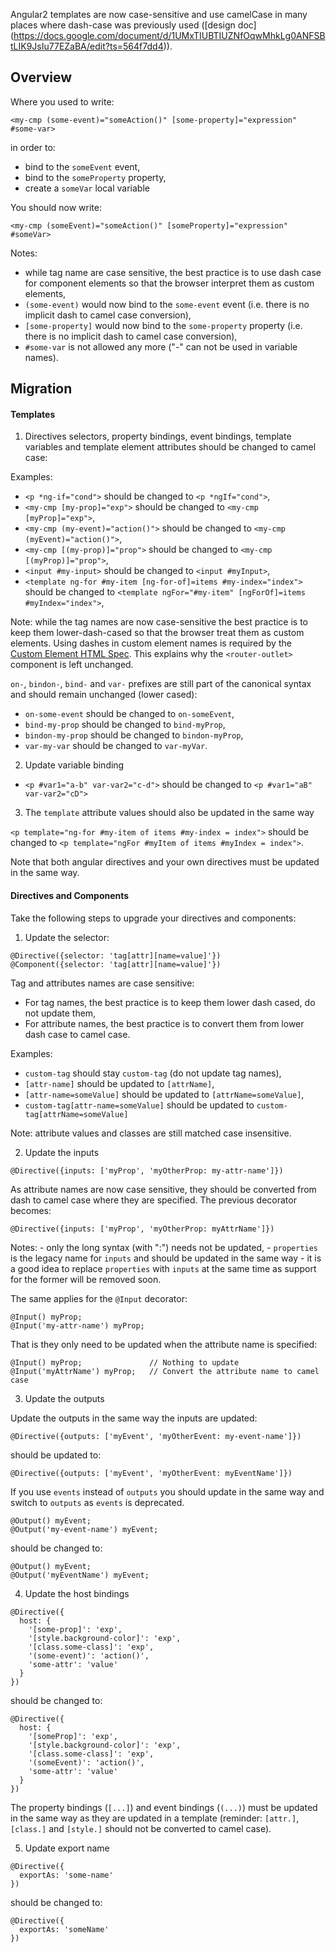 Angular2 templates are now case-sensitive and use camelCase in many places where dash-case was previously used ([design doc] (https://docs.google.com/document/d/1UMxTIUBTIUZNfOqwMhkLg0ANFSBtLIK9JsIu77EZaBA/edit?ts=564f7dd4)).

## Overview

Where you used to write:

```
<my-cmp (some-event)="someAction()" [some-property]="expression" #some-var>
```

in order to:
  - bind to the `someEvent` event,
  - bind to the `someProperty` property,
  - create a `someVar` local variable

You should now write:

```
<my-cmp (someEvent)="someAction()" [someProperty]="expression" #someVar>
```

Notes:
  - while tag name are case sensitive, the best practice is to use dash case for component elements so that the browser
    interpret them as custom elements,
  - `(some-event)` would now bind to the `some-event` event (i.e. there is no implicit dash to camel case conversion),
  - `[some-property]` would now bind to the `some-property` property (i.e. there is no implicit dash to camel case conversion),
  - `#some-var` is not allowed any more ("-" can not be used in variable names).

## Migration

#### Templates

1. Directives selectors, property bindings, event bindings, template variables and template element attributes should be changed to camel case: 

  Examples:
  - `<p *ng-if="cond">` should be changed to `<p *ngIf="cond">`,
  - `<my-cmp [my-prop]="exp">` should be changed to `<my-cmp [myProp]="exp">`,
  - `<my-cmp (my-event)="action()">` should be changed to `<my-cmp (myEvent)="action()">`,
  - `<my-cmp [(my-prop)]="prop">` should be changed to `<my-cmp [(myProp)]="prop">`,
  - `<input #my-input>` should be changed to `<input #myInput>`,
  - `<template ng-for #my-item [ng-for-of]=items #my-index="index">` should be changed to `<template ngFor="#my-item" [ngForOf]=items #myIndex="index">`,

  Note: while the tag names are now case-sensitive the best practice is to keep them lower-dash-cased so that the browser
  treat them as custom elements. Using dashes in custom element names is required by the [Custom Element HTML Spec](http://www.w3.org/TR/custom-elements/#concepts).
  This explains why the `<router-outlet>` component is left unchanged.

  `on-`, `bindon-`, `bind-` and `var-` prefixes are still part of the canonical syntax and should remain unchanged (lower cased):
  - `on-some-event` should be changed to `on-someEvent`,
  - `bind-my-prop` should be changed to `bind-myProp`,
  - `bindon-my-prop` should be changed to `bindon-myProp`,
  - `var-my-var` should be changed to `var-myVar`.

2. Update variable binding

  - `<p #var1="a-b" var-var2="c-d">` should be changed to `<p #var1="aB" var-var2="cD">`

3. The `template` attribute values should also be updated in the same way

  `<p template="ng-for #my-item of items #my-index = index">` should be changed to `<p template="ngFor #myItem of items #myIndex = index">`.

  Note that both angular directives and your own directives must be updated in the same way.

#### Directives and Components

Take the following steps to upgrade your directives and components:

1. Update the selector:
  ```
  @Directive({selector: 'tag[attr][name=value]'})
  @Component({selector: 'tag[attr][name=value]'})
  ```

  Tag and attributes names are case sensitive:
  - For tag names, the best practice is to keep them lower dash cased, do not update them,
  - For attribute names, the best practice is to convert them from lower dash case to camel case.

  Examples:
  - `custom-tag` should stay `custom-tag` (do not update tag names),
  - `[attr-name]` should be updated to `[attrName]`,
  - `[attr-name=someValue]` should be updated to `[attrName=someValue]`,
  - `custom-tag[attr-name=someValue]` should be updated to `custom-tag[attrName=someValue]`

  Note: attribute values and classes are still matched case insensitive.

2. Update the inputs
  ```
  @Directive({inputs: ['myProp', 'myOtherProp: my-attr-name']})
  ```

  As attribute names are now case sensitive, they should be converted from dash to camel case where they are specified.
  The previous decorator becomes:

  ```
  @Directive({inputs: ['myProp', 'myOtherProp: myAttrName']})
  ```

  Notes:
    - only the long syntax (with ":") needs not be updated,
    - `properties` is the legacy name for `inputs` and should be updated in the same way - it is a good idea to replace
      `properties` with `inputs` at the same time as support for the former will be removed soon.

  The same applies for the `@Input` decorator:

  ```
  @Input() myProp;
  @Input('my-attr-name') myProp;
  ```

  That is they only need to be updated when the attribute name is specified:

  ```
  @Input() myProp;               // Nothing to update
  @Input('myAttrName') myProp;   // Convert the attribute name to camel case
  ```

3. Update the outputs

  Update the outputs in the same way the inputs are updated:

  ```
  @Directive({outputs: ['myEvent', 'myOtherEvent: my-event-name']})
  ```

  should be updated to:

  ```
  @Directive({outputs: ['myEvent', 'myOtherEvent: myEventName']})
  ```

  If you use `events` instead of `outputs` you should update in the same way and switch to `outputs` as `events` is deprecated.

  ```
  @Output() myEvent;
  @Output('my-event-name') myEvent;
  ```

  should be changed to:

  ```
  @Output() myEvent;
  @Output('myEventName') myEvent;
  ```

4. Update the host bindings

  ```
  @Directive({
    host: {
      '[some-prop]': 'exp',
      '[style.background-color]': 'exp',
      '[class.some-class]': 'exp',
      '(some-event)': 'action()',
      'some-attr': 'value'
    }
  })
  ```

  should be changed to:

  ```
  @Directive({
    host: {
      '[someProp]': 'exp',
      '[style.background-color]': 'exp',
      '[class.some-class]': 'exp',
      '(someEvent)': 'action()',
      'some-attr': 'value'
    }
  })
  ```

  The property bindings (`[...]`) and event bindings (`(...)`) must be updated in the same way as they are updated in a
  template (reminder: `[attr.]`, `[class.]` and `[style.]` should not be converted to camel case).

5. Update export name

  ```
  @Directive({
    exportAs: 'some-name'
  })
  ```

  should be changed to:

  ```
  @Directive({
    exportAs: 'someName'
  })
  ```
